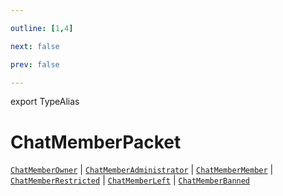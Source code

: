 ```yaml
---

outline: [1,4]

next: false

prev: false

---
```


export TypeAlias
# ChatMemberPacket

[`ChatMemberOwner`](../interfaces/ChatMemberOwner.md) \| [`ChatMemberAdministrator`](../interfaces/ChatMemberAdministrator.md) \| [`ChatMemberMember`](../interfaces/ChatMemberMember.md) \| [`ChatMemberRestricted`](../interfaces/ChatMemberRestricted.md) \| [`ChatMemberLeft`](../interfaces/ChatMemberLeft.md) \| [`ChatMemberBanned`](../interfaces/ChatMemberBanned.md)
